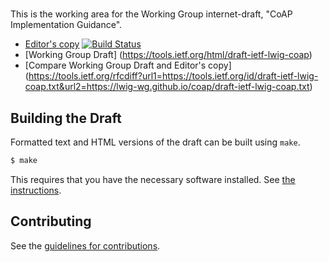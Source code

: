 # 

This is the working area for the Working Group internet-draft, "CoAP Implementation Guidance".

* [Editor's copy](https://lwig-wg.github.io/coap/)    [![Build Status](https://travis-ci.org/lwig-wg/coap.svg?branch=master)](https://travis-ci.org/lwig-wg/coap)
* [Working Group Draft] (https://tools.ietf.org/html/draft-ietf-lwig-coap)
* [Compare Working Group Draft and Editor's copy] (https://tools.ietf.org/rfcdiff?url1=https://tools.ietf.org/id/draft-ietf-lwig-coap.txt&url2=https://lwig-wg.github.io/coap/draft-ietf-lwig-coap.txt)


## Building the Draft

Formatted text and HTML versions of the draft can be built using `make`.

```sh
$ make
```

This requires that you have the necessary software installed.  See
[the instructions](https://github.com/martinthomson/i-d-template/blob/master/doc/SETUP.md).


## Contributing

See the
[guidelines for contributions](https://github.com/lwig-wg/coap/blob/master/CONTRIBUTING.md).
